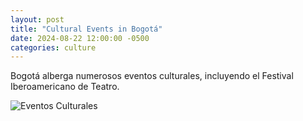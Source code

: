 ```yaml
---
layout: post
title: "Cultural Events in Bogotá"
date: 2024-08-22 12:00:00 -0500
categories: culture
---
```


Bogotá alberga numerosos eventos culturales, incluyendo el Festival Iberoamericano de Teatro.

![Eventos Culturales](https://cdn.pixabay.com/photo/2016/11/29/03/53/bogota-1867190_960_720.jpg)

